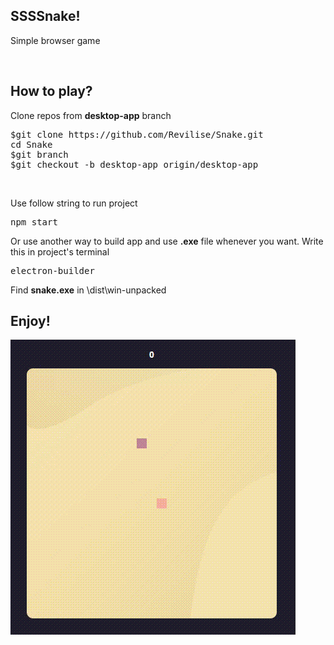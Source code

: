 <h2>
SSSSnake!
</h2>
<p>Simple browser game</p>
<br>
<h2>How to play?</h2>
<p>Clone repos from <b>desktop-app</b> branch</p>
<pre>
$git clone https://github.com/Revilise/Snake.git
cd Snake
$git branch
$git checkout -b desktop-app origin/desktop-app
</pre>
<br>
<p>Use follow string to run project</p>
<pre>npm start</pre>
<p>Or use another way to build app and use <b>.exe</b> file whenever you want. Write this in project's terminal</p>
<pre>electron-builder</pre>
<p>Find <b>snake.exe</b> in \dist\win-unpacked
<h2>Enjoy!</h2>
<img src="https://github.com/Revilise/Snake/blob/customized/snake.gif">
